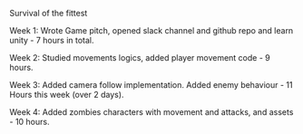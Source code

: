 Survival of the fittest

Week 1:
Wrote Game pitch, opened slack channel and github repo and learn unity - 7 hours in total.

Week 2:
Studied movements logics, added player movement code - 9 hours.

Week 3:
Added camera follow implementation. Added enemy behaviour - 11 Hours this week (over 2 days).

Week 4: 
Added zombies characters with movement and attacks, and assets - 10 hours.





